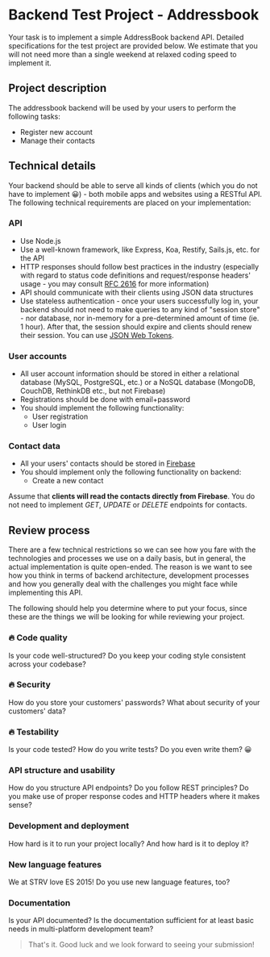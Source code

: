 [firebase-url]: https://firebase.com
[rfc-http-url]: https://www.ietf.org/rfc/rfc2616.txt
[jwt-url]: http://jwt.io

# Backend Test Project - Addressbook

Your task is to implement a simple AddressBook backend API. Detailed specifications for the test project are provided below. We estimate that you will not need more than a single weekend at relaxed coding speed to implement it.

## Project description

The addressbook backend will be used by your users to perform the following tasks:

- Register new account
- Manage their contacts

## Technical details

Your backend should be able to serve all kinds of clients (which you do not have to implement 😀) - both mobile apps and websites using a RESTful API. The following technical requirements are placed on your implementation:

### API

- Use Node.js
- Use a well-known framework, like Express, Koa, Restify, Sails.js, etc. for the API
- HTTP responses should follow best practices in the industry (especially with regard to status code definitions and request/response headers' usage - you may consult [RFC 2616][rfc-http-url] for more information)
- API should communicate with their clients using JSON data structures
- Use stateless authentication - once your users successfully log in, your backend should not need to make queries to any kind of "session store" - nor database, nor in-memory for a pre-determined amount of time (ie. 1 hour). After that, the session should expire and clients should renew their session. You can use [JSON Web Tokens][jwt-url].

### User accounts

- All user account information should be stored in either a relational database (MySQL, PostgreSQL, etc.) or a NoSQL database (MongoDB, CouchDB, RethinkDB etc., but not Firebase)
- Registrations should be done with email+password
- You should implement the following functionality:
  - User registration
  - User login

### Contact data

- All your users' contacts should be stored in [Firebase][firebase-url]
- You should implement only the following functionality on backend:
  - Create a new contact

Assume that **clients will read the contacts directly from Firebase**. You do not need to implement *GET*, *UPDATE* or *DELETE* endpoints for contacts.

## Review process

There are a few technical restrictions so we can see how you fare with the technologies and processes we use on a daily basis, but in general, the actual implementation is quite open-ended. The reason is we want to see how you think in terms of backend architecture, development processes and how you generally deal with the challenges you might face while implementing this API.

The following should help you determine where to put your focus, since these are the things we will be looking for while reviewing your project.

### 🔥 Code quality

Is your code well-structured? Do you keep your coding style consistent across your codebase?

### 🔥 Security

How do you store your customers' passwords? What about security of your customers' data?

### 🔥 Testability

Is your code tested? How do you write tests? Do you even write them? 😀

### API structure and usability

How do you structure API endpoints? Do you follow REST principles? Do you make use of proper response codes and HTTP headers where it makes sense?

### Development and deployment

How hard is it to run your project locally? And how hard is it to deploy it?

### New language features

We at STRV love ES 2015! Do you use new language features, too?

### Documentation

Is your API documented? Is the documentation sufficient for at least basic needs in multi-platform development team?

> That's it. Good luck and we look forward to seeing your submission!
